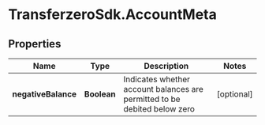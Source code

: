# TransferzeroSdk.AccountMeta

## Properties
Name | Type | Description | Notes
------------ | ------------- | ------------- | -------------
**negativeBalance** | **Boolean** | Indicates whether account balances are permitted to be debited below zero | [optional] 


